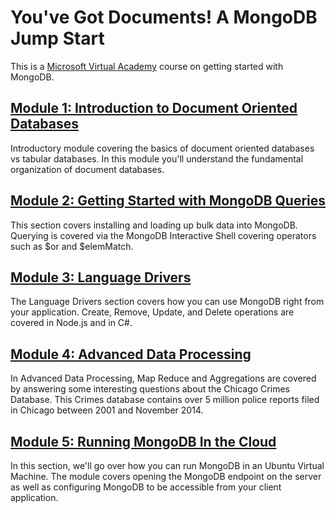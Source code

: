 You've Got Documents! A MongoDB Jump Start
===========

This is a [Microsoft Virtual Academy](http://www.microsoftvirtualacademy.com/liveevents/you-ve-got-documents-a-mongodb-jump-start) course on getting started with MongoDB.

## [Module 1: Introduction to Document Oriented Databases](https://github.com/sedouard/mongodb-mva/tree/master/module1_intro_doc_dbs)

Introductory module covering the basics of document oriented databases vs tabular databases. In this module you'll understand the fundamental organization of document databases.

## [Module 2: Getting Started with MongoDB Queries](https://github.com/sedouard/mongodb-mva/tree/master/module2_getting_started)

This section covers installing and loading up bulk data into MongoDB. Querying is covered via the MongoDB Interactive Shell covering operators such as $or and $elemMatch.

## [Module 3: Language Drivers](https://github.com/sedouard/mongodb-mva/tree/master/module3_language_drivers)

The Language Drivers section covers how you can use MongoDB right from your application. Create, Remove, Update, and Delete operations are covered in Node.js and in C#.

## [Module 4: Advanced Data Processing](https://github.com/sedouard/mongodb-mva/tree/master/module4_advanced_data_ops)

In Advanced Data Processing, Map Reduce and Aggregations are covered by answering some interesting questions about the Chicago Crimes Database. This Crimes database contains over 5 million police reports filed in Chicago between 2001 and November 2014.

## [Module 5: Running MongoDB In the Cloud](https://github.com/sedouard/mongodb-mva/tree/master/module5_running_in_cloud)

In this section, we'll go over how you can run MongoDB in an Ubuntu Virtual Machine. The module covers opening the MongoDB endpoint on the server as well as configuring MongoDB to be accessible from your client application.



